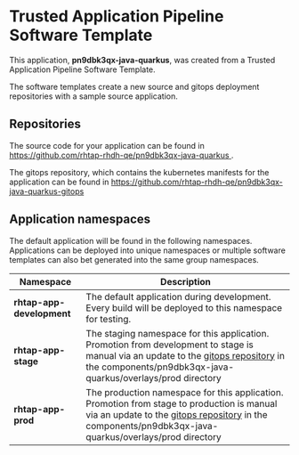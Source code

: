 # Trusted Application Pipeline Software Template

This application, **pn9dbk3qx-java-quarkus**, was created from a Trusted Application Pipeline Software Template.

The software templates create a new source and gitops deployment repositories with a sample source application. 

## Repositories

The source code for your application can be found in [https://github.com/rhtap-rhdh-qe/pn9dbk3qx-java-quarkus ](https://github.com/rhtap-rhdh-qe/pn9dbk3qx-java-quarkus ).
 
The gitops repository, which contains the kubernetes manifests for the application can be found in 
[https://github.com/rhtap-rhdh-qe/pn9dbk3qx-java-quarkus-gitops ](https://github.com/rhtap-rhdh-qe/pn9dbk3qx-java-quarkus-gitops ) 

## Application namespaces 

The default application will be found in the following namespaces. Applications can be deployed into unique namespaces or multiple software templates can also bet generated into the same group namespaces.  

|  Namespace   |  Description   |  
| -------- | -------- |   
| **rhtap-app-development** | The default application during development. Every build will be deployed to this namespace for testing. | 
| **rhtap-app-stage** | The staging namespace for this application. Promotion from development to stage is manual via an update to the [gitops repository](https://github.com/rhtap-rhdh-qe/pn9dbk3qx-java-quarkus-gitops ) in the components/pn9dbk3qx-java-quarkus/overlays/prod directory |  
| **rhtap-app-prod** | The production namespace for this application. Promotion from stage to production is manual via an update to the [gitops repository](https://github.com/rhtap-rhdh-qe/pn9dbk3qx-java-quarkus-gitops ) in the components/pn9dbk3qx-java-quarkus/overlays/prod directory | 